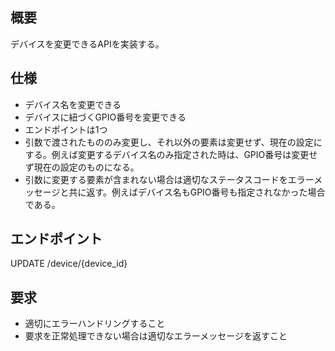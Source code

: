 ## 概要
デバイスを変更できるAPIを実装する。

## 仕様
- デバイス名を変更できる
- デバイスに紐づくGPIO番号を変更できる
- エンドポイントは1つ
- 引数で渡されたもののみ変更し、それ以外の要素は変更せず、現在の設定にする。例えば変更するデバイス名のみ指定された時は、GPIO番号は変更せず現在の設定のものになる。
- 引数に変更する要素が含まれない場合は適切なステータスコードをエラーメッセージと共に返す。例えばデバイス名もGPIO番号も指定されなかった場合である。

## エンドポイント
UPDATE /device/{device_id}

## 要求
- 適切にエラーハンドリングすること
- 要求を正常処理できない場合は適切なエラーメッセージを返すこと
